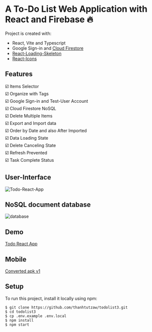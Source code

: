 <h1>A To-Do List Web Application with React and Firebase 🔥</h1>

Project is created with:
* React, Vite and Typescript
* Google Sign-in and [Cloud Firestore](https://github.com/thanhtutzaw/todolist3/blob/main/README.md#nosql-document-database)
* [React-Loading-Skeleton](https://www.npmjs.com/package/react-loading-skeleton)
* [React-Icons](https://www.npmjs.com/package/react-icons)

## Features
:ballot_box_with_check:	Items Selector\
:ballot_box_with_check:	Organize with Tags\
:ballot_box_with_check:	Google Sign-in and Test-User Account\
:ballot_box_with_check:	Cloud Firestore NoSQL\
:ballot_box_with_check:	Delete Multiple Items\
:ballot_box_with_check:	Export and Import data\
:ballot_box_with_check:	Order by Date and also After Imported\
:ballot_box_with_check:	Data Loading State\
:ballot_box_with_check:	Delete Canceling State\
:ballot_box_with_check:	Refresh Prevented\
:ballot_box_with_check:	Task Complete Status

## User-Interface
![Todo-React-App](https://user-images.githubusercontent.com/71011043/235667990-ea94ea1b-30d0-4c8f-8cd6-448c16d8b1ff.png)

## NoSQL document database
![database](https://user-images.githubusercontent.com/71011043/201272064-33d7e78e-ff79-49e1-9cfc-d7b6965cf386.png)

## Demo
[Todo React App](https://todolistzee3.netlify.app)
## Mobile
[Converted apk v1](https://drive.google.com/drive/folders/1bl4e6mg2v8FKn_CPRTDHl7bN8VMUPArO?usp=sharing)

## Setup
To run this project, install it locally using npm:

```
$ git clone https://github.com/thanhtutzaw/todolist3.git
$ cd todolist3
$ cp .env.example .env.local
$ npm install
$ npm start
```

